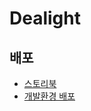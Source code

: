 # Dealight

## 배포

- [스토리북](https://team-palpalhae-dealight.github.io/Team-PalPalHae-Dealight-FE/)
- [개발환경 배포](https://dev-dealight.vercel.app/)
